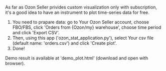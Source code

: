 As far as Ozon Seller privides custom visualization only with subscription, it's a good idea to have an instrument to plot time-series data for free.

1. You need to prapare data: go to Your Ozon Seller account, choose FBO/FBS, click 'Orders from {Ozon/my} warehouse', choose time period and click 'Export CSV'.
2. Then, using this app ('ozon_stat_application.py'), select Your csv file (default name: 'orders.csv') and click 'Create plot'.
3. Done!

Demo result is available at 'demo_plot.html' (download and open with browser).
